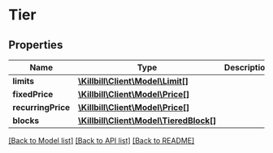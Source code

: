 # Tier

## Properties
Name | Type | Description | Notes
------------ | ------------- | ------------- | -------------
**limits** | [**\Killbill\Client\Model\Limit[]**](Limit.md) |  | [optional] 
**fixedPrice** | [**\Killbill\Client\Model\Price[]**](Price.md) |  | [optional] 
**recurringPrice** | [**\Killbill\Client\Model\Price[]**](Price.md) |  | [optional] 
**blocks** | [**\Killbill\Client\Model\TieredBlock[]**](TieredBlock.md) |  | [optional] 

[[Back to Model list]](../README.md#documentation-for-models) [[Back to API list]](../README.md#documentation-for-api-endpoints) [[Back to README]](../README.md)

